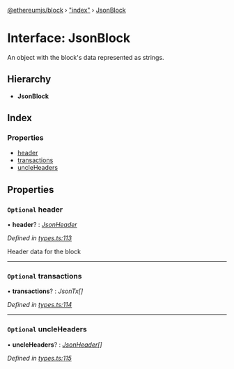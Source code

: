 [@ethereumjs/block](../README.md) › ["index"](../modules/_index_.md) › [JsonBlock](_index_.jsonblock.md)

# Interface: JsonBlock

An object with the block's data represented as strings.

## Hierarchy

* **JsonBlock**

## Index

### Properties

* [header](_index_.jsonblock.md#optional-header)
* [transactions](_index_.jsonblock.md#optional-transactions)
* [uncleHeaders](_index_.jsonblock.md#optional-uncleheaders)

## Properties

### `Optional` header

• **header**? : *[JsonHeader](_index_.jsonheader.md)*

*Defined in [types.ts:113](https://github.com/ethereumjs/ethereumjs-vm/blob/master/packages/block/src/types.ts#L113)*

Header data for the block

___

### `Optional` transactions

• **transactions**? : *JsonTx[]*

*Defined in [types.ts:114](https://github.com/ethereumjs/ethereumjs-vm/blob/master/packages/block/src/types.ts#L114)*

___

### `Optional` uncleHeaders

• **uncleHeaders**? : *[JsonHeader](_index_.jsonheader.md)[]*

*Defined in [types.ts:115](https://github.com/ethereumjs/ethereumjs-vm/blob/master/packages/block/src/types.ts#L115)*

